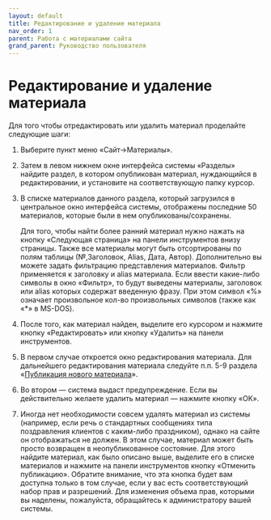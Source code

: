 ```yaml
---
layout: default
title: Редактирование и удаление материала
nav_order: 1
parent: Работа с материалами сайта
grand_parent: Руководство пользователя
---
```


# Редактирование и удаление материала

Для того чтобы отредактировать или удалить материал проделайте следующие шаги:

1. Выберите пункт меню «Сайт->Материалы».

2. Затем в левом нижнем окне интерфейса системы «Разделы» найдите раздел, в котором опубликован материал, нуждающийся в редактировании, и установите на соответствующую папку курсор.

3. В списке материалов данного раздела, который загрузился в центральное окно интерфейса системы, отображены последние 50 материалов, которые были в нем опубликованы/сохранены.

	Для того, чтобы найти более ранний материал нужно нажать на кнопку «Следующая страница» на панели инструментов внизу страницы. Также все материалы могут быть отсортированы по полям таблицы (№,Заголовок, Alias, Дата, Автор). Дополнительно вы можете задать фильтрацию представления материалов. Фильтр применяется к заголовку и alias материала. Если ввести какие-либо символы в окно «Фильтр», то будут выведены материалы, заголовок или alias которых содержат введенную фразу. При этом символ «%» означает произвольное кол-во произвольных символов (также как «\*» в MS-DOS).

4. После того, как материал найден, выделите его курсором и нажмите кнопку «Редактировать» или кнопку «Удалить» на панели инструментов.

5. В первом случае откроется окно редактирования материала. Для дальнейшего редактирования материала следуйте п.п. 5-9 раздела «[Публикация нового материала]({{site.baseurl}}/docs/user-guide/content/new.html)».

6. Во втором — система выдаст предупреждение. Если вы действительно желаете удалить материал — нажмите кнопку «OK».

7. Иногда нет необходимости совсем удалять материал из системы (например, если речь о стандартных сообщениях типа поздравления клиентов с каким-либо праздником), однако на сайте он отображаться не должен. В этом случае, материал может быть просто возвращен в неопубликованное состояние. Для этого найдите материал, как было описано выше, выделите его в списке материалов и нажмите на панели инструментов кнопку «Отменить публикацию». Обратите внимание, что эта кнопка будет вам доступна только в том случае, если у вас есть соответствующий набор прав и разрешений. Для изменения объема прав, которыми вы наделены, пожалуйста, обращайтесь к администратору вашей системы.